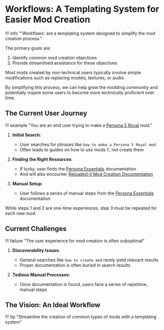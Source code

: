 # Workflows: A Templating System for Easier Mod Creation

!!! info "'Workflows' are a templating system designed to simplify the mod creation process."

The primary goals are:

1. Identify common mod creation objectives
2. Provide streamlined assistance for these objectives

Most mods created by non-technical users typically involve simple modifications such as replacing models, textures, or audio.

By simplifying this process, we can help grow the modding community and potentially inspire some users to become more technically proficient over time.

## The Current User Journey

!!! example "You are an end user trying to make a [Persona 5 Royal][p5r] mod."

1. **Initial Search**:
    - User searches for phrases like `how to make a Persona 5 Royal mod`
    - Often leads to guides on how to *use* mods ‼️, not create them

2. **Finding the Right Resources**:
    - If lucky, user finds the [Persona Essentials][persona-essentials] documentation
    - And will also encounter [Reloaded-II Mod Creation Documentation][r2-mod-creation-docs]

3. **Manual Setup**:
    - User follows a series of manual steps from the [Persona Essentials][persona-essentials] documentation

While steps 1 and 2 are one-time experiences, step 3 must be repeated for each new mod.

## Current Challenges

!!! failure "The user experience for mod creation is often suboptimal"

1. **Discoverability Issues**:
    - General searches like `how to create mod` rarely yield relevant results
    - Proper documentation is often buried in search results

2. **Tedious Manual Processes**:
    - Once documentation is found, users face a series of repetitive, manual steps

## The Vision: An Ideal Workflow

!!! tip "Streamline the creation of common types of mods with a templating system"



[p5r]: https://store.steampowered.com/app/1687950/Persona_5_Royal/
[persona-essentials]: https://sewer56.dev/p5rpc.modloader/usage/
[r2-mod-creation-docs]: https://reloaded-project.github.io/Reloaded-II/CreatingMods/